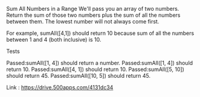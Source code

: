 Sum All Numbers in a Range
We'll pass you an array of two numbers. Return the sum of those two numbers plus the sum of all the numbers between them. The lowest number will not always come first.

For example, sumAll([4,1]) should return 10 because sum of all the numbers between 1 and 4 (both inclusive) is 10.

Tests

Passed:sumAll([1, 4]) should return a number.
Passed:sumAll([1, 4]) should return 10.
Passed:sumAll([4, 1]) should return 10.
Passed:sumAll([5, 10]) should return 45.
Passed:sumAll([10, 5]) should return 45.

Link : https://drive.500apps.com/4131dc34
